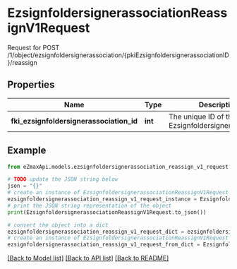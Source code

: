 # EzsignfoldersignerassociationReassignV1Request

Request for POST /1/object/ezsignfoldersignerassociation/{pkiEzsignfoldersignerassociationID}/reassign

## Properties

Name | Type | Description | Notes
------------ | ------------- | ------------- | -------------
**fki_ezsignfoldersignerassociation_id** | **int** | The unique ID of the Ezsignfoldersignerassociation | [optional] 

## Example

```python
from eZmaxApi.models.ezsignfoldersignerassociation_reassign_v1_request import EzsignfoldersignerassociationReassignV1Request

# TODO update the JSON string below
json = "{}"
# create an instance of EzsignfoldersignerassociationReassignV1Request from a JSON string
ezsignfoldersignerassociation_reassign_v1_request_instance = EzsignfoldersignerassociationReassignV1Request.from_json(json)
# print the JSON string representation of the object
print(EzsignfoldersignerassociationReassignV1Request.to_json())

# convert the object into a dict
ezsignfoldersignerassociation_reassign_v1_request_dict = ezsignfoldersignerassociation_reassign_v1_request_instance.to_dict()
# create an instance of EzsignfoldersignerassociationReassignV1Request from a dict
ezsignfoldersignerassociation_reassign_v1_request_from_dict = EzsignfoldersignerassociationReassignV1Request.from_dict(ezsignfoldersignerassociation_reassign_v1_request_dict)
```
[[Back to Model list]](../README.md#documentation-for-models) [[Back to API list]](../README.md#documentation-for-api-endpoints) [[Back to README]](../README.md)


